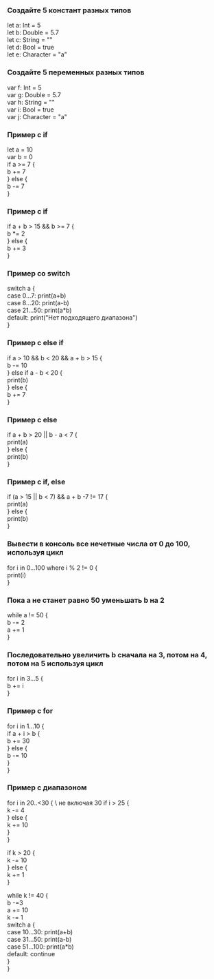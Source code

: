 
### Создайте 5 констант разных типов

let a: Int = 5 \
let b: Double = 5.7 \
let c: String = "" \
let d: Bool = true \
let e: Character = "a"

### Создайте 5 переменных разных типов

var f: Int = 5 \
var g: Double = 5.7 \
var h: String = "" \
var i: Bool = true \
var j: Character = "a"

### Пример с if

let a = 10 \
var b = 0 \
if a >= 7 { \
    b += 7 \
} else { \
    b -= 7 \
}

### Пример с if

if a + b > 15 && b >= 7 { \
    b *= 2 \
} else { \
    b += 3 \
}

### Пример со switch

switch a { \
case 0...7: print(a+b) \
case 8...20: print(a-b) \
case 21...50: print(a*b) \
default: print("Нет подходящего диапазона") \
}

### Пример с else if

if a > 10 && b < 20 && a + b > 15 { \
    b -= 10 \
} else if a - b < 20 { \
    print(b) \
} else { \
    b += 7 \
}

### Пример с else

if a + b > 20 || b - a < 7 { \
    print(a) \
} else { \
    print(b) \
}

### Пример с if, else

if (a > 15 || b < 7) && a + b -7 != 17 { \
    print(a) \
} else { \
    print(b) \
}

### Вывести в консоль все нечетные числа от 0 до 100, используя цикл

for i in 0...100 where i % 2 != 0 { \
    print(i) \
}

### Пока а не станет равно 50 уменьшать b на 2

while a != 50 { \
    b -= 2 \
    a += 1 \
}

### Последовательно увеличить b сначала на 3, потом на 4, потом на 5 используя цикл

for i in 3...5 { \
    b += i \
} 

### Пример с for

for i in 1...10 { \
    if a + i > b { \
        b += 30 \
    } else { \
        b -= 10 \
    } \
}

### Пример с диапазоном

for i in 20..<30 {   \\ не включая 30
    if i > 25 { \
        k -= 4 \
    } else { \
        k += 10 \
    } \
}

if k > 20 { \
    k -= 10 \
} else { \
    k += 1 \
}

while k != 40 { \
    b -=3 \
    a += 10 \
    k -= 1 \
    switch a { \
    case 10...30: print(a+b) \
    case 31...50: print(a-b) \
    case 51...100: print(a*b) \
    default: continue \
    } \
}
